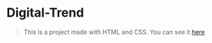 # Digital-Trend
> This is a project made with HTML and CSS.
> You can see it [here](https://krypton225.github.io/Digital-Trend/)
